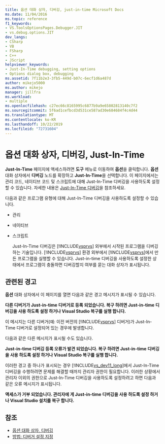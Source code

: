 ```yaml
---
title: 옵션 대화 상자, 디버깅, just-in-time Microsoft Docs
ms.date: 11/04/2016
ms.topic: reference
f1_keywords:
- VS.ToolsOptionsPages.Debugger.JIT
- vs.debug.options.JIT
dev_langs:
- CSharp
- VB
- FSharp
- C++
- JScript
helpviewer_keywords:
- Just-In-Time debugging, setting options
- Options dialog box, debugging
ms.assetid: 7f11b2e3-3fb5-449d-b07c-6ecf1d6a487d
author: mikejo5000
ms.author: mikejo
manager: jillfra
ms.workload:
- multiple
ms.openlocfilehash: c27ec66c8165995c6877b9a9e65802813140c7f2
ms.sourcegitcommit: 5f6ad1cefbcd3d531ce587ad30e684684f4c4d44
ms.translationtype: MT
ms.contentlocale: ko-KR
ms.lasthandoff: 10/22/2019
ms.locfileid: "72731604"
---
```

# <a name="just-in-time-debugging-options-dialog-box"></a>옵션 대화 상자, 디버깅, Just-In-Time
**Just-In-Time** 페이지에 액세스하려면 **도구** 메뉴로 이동하여 **옵션**을 클릭합니다. **옵션** 대화 상자에서 **디버깅** 노드를 확장하고 **Just-In-Time**을 선택합니다. 이 페이지에서는 관리 코드, 네이티브 코드 및 스크립트에 대해 Just-In-Time 디버깅을 사용하도록 설정할 수 있습니다. 자세한 내용은 [Just-In-Time 디버깅](../debugger/just-in-time-debugging-in-visual-studio.md)을 참조하세요.

 다음과 같은 프로그램 유형에 대해 Just-In-Time 디버깅을 사용하도록 설정할 수 있습니다.

- 관리

- 네이티브

- 스크립트

  Just-In-Time 디버깅은 [!INCLUDE[vsprvs](../code-quality/includes/vsprvs_md.md)] 외부에서 시작된 프로그램을 디버깅하는 기술입니다. [!INCLUDE[vsprvs](../code-quality/includes/vsprvs_md.md)] 환경 외부에서 [!INCLUDE[vsprvs](../code-quality/includes/vsprvs_md.md)]에서 만든 프로그램을 실행할 수 있습니다. Just-in-time 디버깅을 사용하도록 설정한 상태에서 프로그램이 충돌하면 디버깅할지 여부를 묻는 대화 상자가 표시됩니다.

## <a name="associated-warnings"></a>관련된 경고
 **옵션** 대화 상자에서 이 페이지를 열면 다음과 같은 경고 메시지가 표시될 수 있습니다.

 **다른 디버거가 Just-in-time 디버거로 등록 되었습니다. 복구 하려면 Just-in-time 디버깅을 사용 하도록 설정 하거나 Visual Studio 복구를 실행 합니다.**

 이 메시지는 다른 디버거(예: 이전 버전의 [!INCLUDE[vsprvs](../code-quality/includes/vsprvs_md.md)] 디버거)가 Just-In-Time 디버거로 설정되어 있는 경우에 발생합니다.

 다음과 같은 다른 메시지가 표시될 수도 있습니다.

 **Just-in-time 디버깅 등록 오류가 발견 되었습니다. 복구 하려면 Just-in-time 디버깅을 사용 하도록 설정 하거나 Visual Studio 복구를 실행 합니다.**

 이러한 경고 중 하나가 표시되는 경우 [!INCLUDE[vs_dev11_long](../data-tools/includes/vs_dev11_long_md.md)]에서 Just-In-Time 디버깅을 수행하려면 문제를 해결할 때까지 관리자 권한이 필요합니다. 이러한 상황에서 관리자 이외의 권한으로 Just-In-Time 디버깅을 사용하도록 설정하려고 하면 다음과 같은 오류 메시지가 표시됩니다.

 **액세스가 거부 되었습니다. 관리자에 게 Just-in-time 디버깅을 사용 하도록 설정 하거나 Visual Studio 설치를 복구 합니다.**

## <a name="see-also"></a>참조
- [옵션 대화 상자, 디버깅](../debugger/debugging-options-dialog-box.md)
- [방법: 디버거 설정 지정](../debugger/how-to-specify-debugger-settings.md)